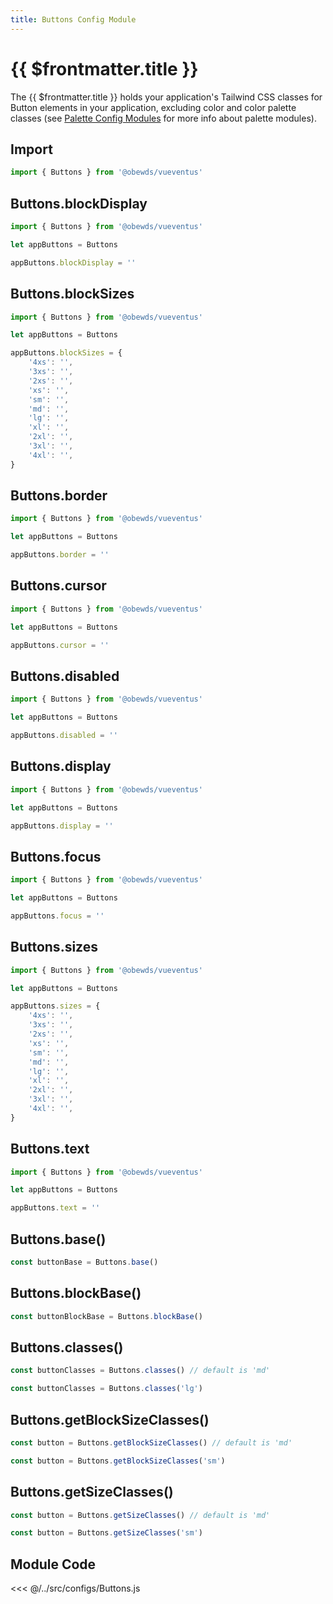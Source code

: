 ```yaml
---
title: Buttons Config Module
---
```




# {{ $frontmatter.title }}

The {{ $frontmatter.title }} holds your application's Tailwind CSS classes for Button elements in your application, excluding color and color palette classes (see [Palette Config Modules](/modules/palettes/) for more info about palette modules).






## Import

```javascript
import { Buttons } from '@obewds/vueventus'
```






## Buttons.blockDisplay

```javascript
import { Buttons } from '@obewds/vueventus'

let appButtons = Buttons

appButtons.blockDisplay = ''
```






## Buttons.blockSizes

```javascript
import { Buttons } from '@obewds/vueventus'

let appButtons = Buttons

appButtons.blockSizes = {
    '4xs': '',
    '3xs': '',
    '2xs': '',
    'xs': '',
    'sm': '',
    'md': '',
    'lg': '',
    'xl': '',
    '2xl': '',
    '3xl': '',
    '4xl': '',
}
```






## Buttons.border

```javascript
import { Buttons } from '@obewds/vueventus'

let appButtons = Buttons

appButtons.border = ''
```






## Buttons.cursor

```javascript
import { Buttons } from '@obewds/vueventus'

let appButtons = Buttons

appButtons.cursor = ''
```






## Buttons.disabled

```javascript
import { Buttons } from '@obewds/vueventus'

let appButtons = Buttons

appButtons.disabled = ''
```






## Buttons.display

```javascript
import { Buttons } from '@obewds/vueventus'

let appButtons = Buttons

appButtons.display = ''
```






## Buttons.focus

```javascript
import { Buttons } from '@obewds/vueventus'

let appButtons = Buttons

appButtons.focus = ''
```






## Buttons.sizes

```javascript
import { Buttons } from '@obewds/vueventus'

let appButtons = Buttons

appButtons.sizes = {
    '4xs': '',
    '3xs': '',
    '2xs': '',
    'xs': '',
    'sm': '',
    'md': '',
    'lg': '',
    'xl': '',
    '2xl': '',
    '3xl': '',
    '4xl': '',
}
```






## Buttons.text

```javascript
import { Buttons } from '@obewds/vueventus'

let appButtons = Buttons

appButtons.text = ''
```






## Buttons.base()

```javascript
const buttonBase = Buttons.base()
```






## Buttons.blockBase()

```javascript
const buttonBlockBase = Buttons.blockBase()
```






## Buttons.classes()

```javascript
const buttonClasses = Buttons.classes() // default is 'md'
```

```javascript
const buttonClasses = Buttons.classes('lg')
```






## Buttons.getBlockSizeClasses()

```javascript
const button = Buttons.getBlockSizeClasses() // default is 'md'
```

```javascript
const button = Buttons.getBlockSizeClasses('sm')
```






## Buttons.getSizeClasses()

```javascript
const button = Buttons.getSizeClasses() // default is 'md'
```

```javascript
const button = Buttons.getSizeClasses('sm')
```









## Module Code

<<< @/../src/configs/Buttons.js



